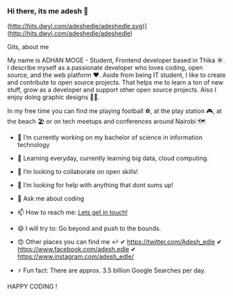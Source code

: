 ### Hi there, its me adesh 👋

(http://hits.dwyl.com/adeshedle/adeshedle.svg)](http://hits.dwyl.com/adeshedle/adeshedle)

Gits, about me 

My name is ADHAN MOGE - Student, Frontend developer based in Thika ☀️. I describe myself as a passionate developer who loves coding, open source, and the web platform ❤️. Aside from being IT student, I like to create and contribute to open source projects. That helps me to learn a ton of new stuff, grow as a developer and support other open source projects. Also I enjoy doing graphic designs 👨‍💻.

In my free time you can find me playing football ⚽, at the play station 🎮, at the beach 🏖 or on tech meetups and conferences around Nairobi 🗺

- 🔭 I’m currently working on my bachelor of science in information technology
- 🌱 Learning everyday, currently learning big data, cloud computing. 
- 👯 I’m looking to collaborate on open skills!
- 🤔 I’m looking for help with anything that dont sums up!
- 💬 Ask me about coding
- 📫 How to reach me: <a href="mailto:adhanedly@gmail.com">Lets get in touch!</a>
- 😄 I will try to: Go beyond and push to the bounds.
- 😍 Other places you can find me ↩
      ✔ https://twitter.com/Adesh_edle
      ✔ https://www.facebook.com/adesh.edle
      ✔ https://www.instagram.com/adesh_edle/

- ⚡ Fun fact: There are approx. 3.5 billion Google Searches per day.



HAPPY CODING !


